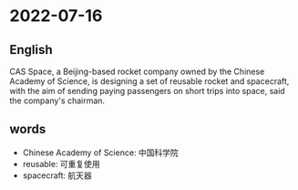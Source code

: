 # 2022-07-16


## English
CAS Space, a Beijing-based rocket
company owned by the Chinese Academy
of Science, is designing a set of reusable
rocket and spacecraft, with the aim of 
sending paying passengers on short trips
into space, said the company's chairman.

## words
* Chinese Academy of Science: 中国科学院
* reusable: 可重复使用
* spacecraft: 航天器
